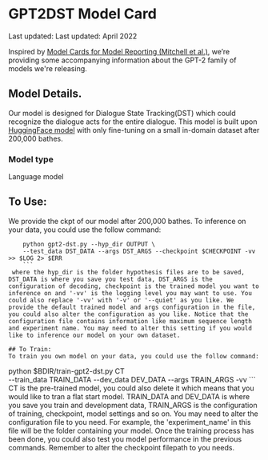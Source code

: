 # GPT2DST Model Card

Last updated: Last updated: April 2022


Inspired by [Model Cards for Model Reporting (Mitchell et al.)](https://arxiv.org/abs/1810.03993), we’re providing some accompanying information about the GPT-2 family of models we're releasing.

## Model Details.

Our model is designed for Dialogue State Tracking(DST) which could recognize the dialogue acts for the entire dialogue. This model is built upon [HuggingFace model](https://huggingface.co/gpt2) with only fine-tuning on a small in-domain dataset after 200,000 bathes. 

### Model type

Language model

## To Use:

We provide the ckpt of our model after 200,000 bathes. To inference on your data, you could use the follow command:
```
    python gpt2-dst.py --hyp_dir OUTPUT \
    --test_data DST_DATA --args DST_ARGS --checkpoint $CHECKPOINT -vv >> $LOG 2> $ERR
    ```
 where the hyp_dir is the folder hypothesis files are to be saved, DST_DATA is where you save you test data, DST_ARGS is the configuration of decoding, checkpoint is the trained model you want to inference on and '-vv' is the logging level you may want to use. You could also replace '-vv' with '-v' or '--quiet' as you like. We provide the default trained model and args configuration in the file, you could also alter the configuration as you like. Notice that the configuration file contains information like maximum sequence length and experiment name. You may need to alter this setting if you would like to inference our model on your own dataset.
 
## To Train:
To train you own model on your data, you could use the follow command:
```
python $BDIR/train-gpt2-dst.py CT \
 --train_data TRAIN_DATA --dev_data DEV_DATA --args TRAIN_ARGS -vv
     ```
CT is the pre-trained model, you could also delete it which means that you would like to tran a flat start model. TRAIN_DATA and DEV_DATA is where you save you train and development data, TRAIN_ARGS is the configuration of training, checkpoint, model settings and so on. You may need to alter the configuration file to you need. For example, the 'experiment_name' in this file will be the folder containing your model. Once the training process has been done, you could also test you model performance in the previous commands. Remember to alter the checkpoint filepath to you needs.


